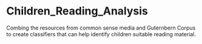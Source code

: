 # Children_Reading_Analysis
Combing the resources from common sense media and Guternbern Corpus to create classifiers that can help identify children suitable reading material. 
